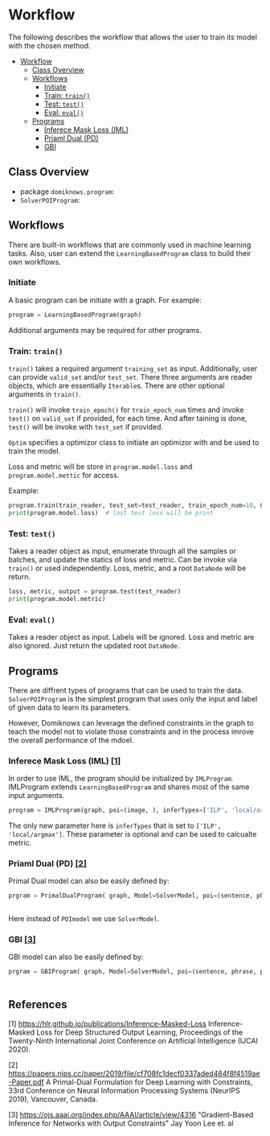# Workflow

The following describes the workflow that allows the user to train its model with the chosen method.

- [Workflow](#workflow)
  - [Class Overview](#class-overview)
  - [Workflows](#workflows)
    - [Initiate](#initiate)
    - [Train: `train()`](#train-train)
    - [Test: `test()`](#test-test)
    - [Eval: `eval()`](#eval-eval)
  - [Programs](#Programs)
    - [Inferece Mask Loss (IML)](#inferece-mask-loss-iml-1)
    - [Priaml Dual (PD)](#priaml-dual-pd-2)
    - [GBI](#gbi)
    
## Class Overview

- package `domiknows.program`:
- `SolverPOIProgram`:

## Workflows

There are built-in workflows that are commonly used in machine learning tasks. Also, user can extend the `LearningBasedProgram` class to build their own workflows.

### Initiate

A basic program can be initiate with a graph. For example:

```python
program = LearningBasedProgram(graph)
```

Additional arguments may be required for other programs.

### Train: `train()`

`train()` takes a required argument `training_set` as input. Additionally, user can provide `valid_set` and/or `test_set`. There three arguments are reader objects, which are essentially `Iterable`s. 
There are other optional arguments in `train()`.

`train()` will invoke `train_epoch()` for `train_epoch_num` times and invoke `test()` on `valid_set` if provided, for each time. And after taining is done, `test()` will be invoke with `test_set` if provided.

`Optim` specifies a optimizor class to initiate an optimizor with and be used to train the model.

Loss and metric will be store in `program.model.loss` and `program.model.mettic` for access.

Example:

```python
program.train(train_reader, test_set=test_reader, train_epoch_num=10, Optim=torch.optim.Adam)
print(program.model.loss)  # last test loss will be print
```


### Test: `test()`

Takes a reader object as input, enumerate through all the samples or batches, and update the statics of loss and metric.
Can be invoke via `train()` or used independently.
Loss, metric, and a root `DataNode` will be return.

```python
loss, metric, output = program.test(test_reader)
print(program.model.metric)
```

### Eval: `eval()`

Takes a reader object as input. Labels will be ignored. Loss and metric are also ignored. Just return the updated root `DataNode`.

## Programs

There are diffrent types of programs that can be used to train the data. `SolverPOIProgram` is the simplest program that uses only the input and label of given data to learn its parameters.

However, Domiknows can leverage the defined constraints in the graph to teach the model not to violate those constraints and in the process imrove the overall performance of the mdoel.

### Inferece Mask Loss (IML) [[1]](#1)

In order to use IML, the program should be initialized by `IMLProgram`. IMLProgram extends `LearningBasedProgram` and shares most of the same input arguments.

```python
program = IMLProgram(graph, poi=(image, ), inferTypes=['ILP', 'local/argmax'], loss=..., metric=...})
```

The only new parameter here is `inferTypes` that is set to `['ILP', 'local/argmax']`. These parameter is optional and can be used to calcualte metric.

### Priaml Dual (PD) [[2]](#2)

Primal Dual model can also be easily defined by:

```python
prgram = PrimalDualProgram( graph, Model=SolverModel, poi=(sentence, phrase, pair), inferTypes=['local/argmax'],loss=..., metric=...)
            
```

Here instead of `POImodel` we use `SolverModel`.

### GBI [[3]](#3)

GBI model can also be easily defined by:

```python
prgram = GBIProgram( graph, Model=SolverModel, poi=(sentence, phrase, pair), inferTypes=['local/argmax'],loss=..., metric=...)
            
```


## References


<a id="1">[1] https://hlr.github.io/publications/Inference-Masked-Loss </a> 
Inference-Masked Loss for Deep Structured Output Learning, Proceedings of the Twenty-Ninth International Joint Conference on Artificial Intelligence (IJCAI 2020).


<a id="2">[2] https://papers.nips.cc/paper/2019/file/cf708fc1decf0337aded484f8f4519ae-Paper.pdf </a> 
A Primal-Dual Formulation for Deep Learning with Constraints, 33rd Conference on Neural Information Processing Systems (NeurIPS 2019), Vancouver, Canada.

<a id="2">[3] https://ojs.aaai.org/index.php/AAAI/article/view/4316 </a> 
"Gradient-Based Inference for Networks with Output Constraints" Jay Yoon Lee et. al
